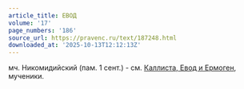 ```yaml
---
article_title: ЕВОД
volume: '17'
page_numbers: '186'
source_url: https://pravenc.ru/text/187248.html
downloaded_at: '2025-10-13T12:12:13Z'
---
```


мч. Никомидийский (пам. 1 сент.) - см. [Каллиста, Евод и Ермоген](<https://pravenc.ru/text/Каллиста  Евод и Ермоген.html>), мученики.
